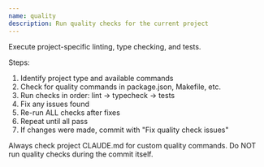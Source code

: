 ```yaml
---
name: quality
description: Run quality checks for the current project
---
```


Execute project-specific linting, type checking, and tests.

Steps:
1. Identify project type and available commands
2. Check for quality commands in package.json, Makefile, etc.
3. Run checks in order: lint → typecheck → tests
4. Fix any issues found
5. Re-run ALL checks after fixes
6. Repeat until all pass
7. If changes were made, commit with "Fix quality check issues"

Always check project CLAUDE.md for custom quality commands.
Do NOT run quality checks during the commit itself.